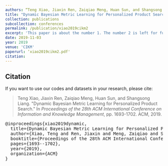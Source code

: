 ```yaml
---
authors: “Teng Xiao, Jiaxin Ren, Zaiqiao Meng, Huan Sun, and Shangsong Liang"
title: "Dynamic Bayesian Metric Learning for Personalized Product Search"
collection: publications
subcollection: conferences
permalink: /publication/xiao2019cikm2
excerpt: 'This paper is about the number 1. The number 2 is left for future work.'
date: 2019-11-03
year: 2019
venue: 'CIKM'
paperurl: ‘xiao2019cikm2.pdf'
citation:
---
```



## Citation

If you want to use our codes and datasets in your research, please cite:
>Teng Xiao, Jiaxin Ren, Zaiqiao Meng, Huan Sun, and Shangsong Liang. "Dynamic Bayesian Metric Learning for Personalized Product Search." In *Proceedings of the 28th ACM International Conference on Information and Knowledge Management*, pp. 1693-1702. ACM, 2019.

<pre>
@inproceedings{xiao2019dynamic,
  title={Dynamic Bayesian Metric Learning for Personalized Product Search},
  author={Xiao, Teng and Ren, Jiaxin and Meng, Zaiqiao and Sun, Huan and Liang, Shangsong},
  booktitle={Proceedings of the 28th ACM International Conference on Information and Knowledge Management},
  pages={1693--1702},
  year={2019},
  organization={ACM}
}
</pre>